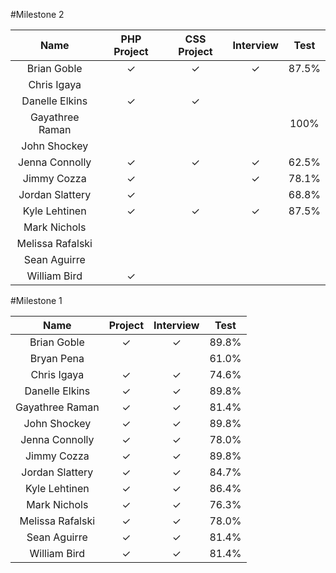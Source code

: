 #Milestone 2


Name            | PHP Project | CSS Project | Interview | Test |
:--------------:|:-----------:|:-----------:|:---------:|:----:|
Brian Goble     |✓            |✓            |✓          |87.5% |
Chris Igaya     |             |             |           |      |
Danelle Elkins  |✓            |✓            |           | |
Gayathree Raman |             |             |           |100%  |
John Shockey    |             |             |           | |
Jenna Connolly  |✓            |✓            |✓          |62.5% |
Jimmy Cozza     |✓            |             |✓          |78.1% |
Jordan Slattery |✓            |             |           |68.8% |
Kyle Lehtinen   |✓            |✓            |✓          |87.5% |
Mark Nichols    |             |             |           | |
Melissa Rafalski|             |             |           | |
Sean Aguirre    |             |             |           | |
William Bird    |✓            |             |           | |



#Milestone 1

Name            | Project | Interview | Test |
:--------------:|:-------:|:---------:|:----:|
Brian Goble     |✓        |✓          |89.8% |
Bryan Pena      |         |           |61.0% |
Chris Igaya     |✓        |✓          |74.6% |
Danelle Elkins  |✓        |✓          |89.8% |
Gayathree Raman |✓        |✓          |81.4% |
John Shockey    |✓        |✓          |89.8% |
Jenna Connolly  |✓        |✓          |78.0% |
Jimmy Cozza     |✓        |✓          |89.8% |
Jordan Slattery |✓        |✓          |84.7% |
Kyle Lehtinen   |✓        |✓          |86.4% |
Mark Nichols    |✓        |✓          |76.3% |
Melissa Rafalski|✓        |✓          |78.0% |
Sean Aguirre    |✓        |✓          |81.4% |
William Bird    |✓        |✓          |81.4% |
